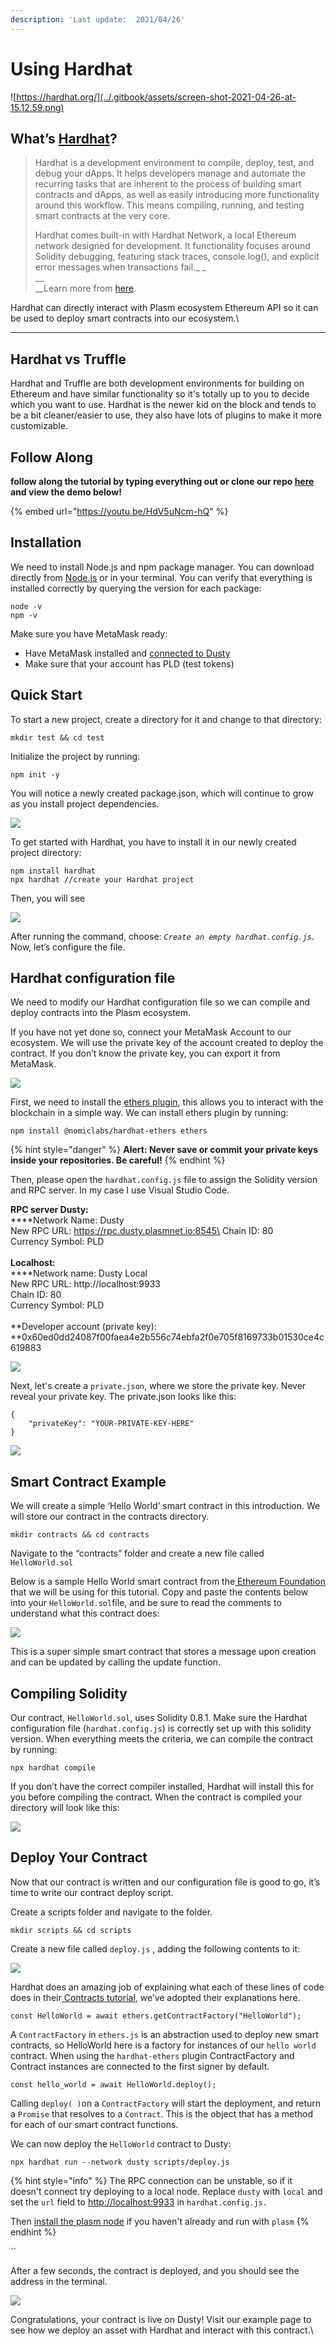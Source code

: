 ```yaml
---
description: 'Last update:  2021/04/26'
---
```


# Using Hardhat

![https://hardhat.org/](../.gitbook/assets/screen-shot-2021-04-26-at-15.12.59.png)

## **What’s **[**Hardhat**](https://hardhat.org)**?**

> Hardhat is a development environment to compile, deploy, test, and debug your dApps. It helps developers manage and automate the recurring tasks that are inherent to the process of building smart contracts and dApps, as well as easily introducing more functionality around this workflow. This means compiling, running, and testing smart contracts at the very core.
>
> Hardhat comes built-in with Hardhat Network, a local Ethereum network designed for development. It functionality focuses around Solidity debugging, featuring stack traces, console.log(), and explicit error messages when transactions fail._ _\
> __\
> __Learn more from [here](https://hardhat.org).

Hardhat can directly interact with Plasm ecosystem Ethereum API so it can be used to deploy smart contracts into our ecosystem.\
****

## **Hardhat vs Truffle**

Hardhat and Truffle are both development environments for building on Ethereum and have similar functionality so it's totally up to you to decide which you want to use. Hardhat is the newer kid on the block and tends to be a bit cleaner/easier to use, they also have lots of plugins to make it more customizable. 

## **Follow Along**

**follow along the tutorial by typing everything out or clone our repo **[**here**](https://github.com/PlasmNetwork/Hardhat-tutorial/tree/main)** and view the demo below!**

{% embed url="https://youtu.be/HdV5uNcm-hQ" %}

## **Installation**

We need to install Node.js and npm package manager. You can download directly from [Node.js](https://nodejs.org/en/download/) or in your terminal. You can verify that everything is installed correctly by querying the version for each package:

```
node -v
npm -v
```

Make sure you have MetaMask ready:

* Have MetaMask installed and [connected to Dusty](https://docs.plasmnet.io/build/smart-contracts/ethereum-virtual-machine/ethereum-contract-on-dusty-network)
* Make sure that your account has PLD (test tokens)

## **Quick Start**

To start a new project, create a directory for it and change to that directory:

```
mkdir test && cd test
```

Initialize the project by running:

```
npm init -y
```

You will notice a newly created package.json, which will continue to grow as you install project dependencies.

![](../.gitbook/assets/screen-shot-2021-04-26-at-15.31.51.png)

To get started with Hardhat, you have to install it in our newly created project directory:

```
npm install hardhat
npx hardhat //create your Hardhat project
```

Then, you will see

![](../.gitbook/assets/screen-shot-2021-04-26-at-15.39.19.png)

After running the command, choose: _`Create an empty hardhat.config.js`_. Now, let’s configure the file.

## **Hardhat configuration file**

We need to modify our Hardhat configuration file so we can compile and deploy contracts into the Plasm ecosystem.

If you have not yet done so, connect your MetaMask Account to our ecosystem. We will use the private key of the account created to deploy the contract. If you don’t know the private key, you can export it from MetaMask.

![](../.gitbook/assets/screen-shot-2021-04-26-at-15.42.46.png)

First, we need to install the [ethers plugin](https://hardhat.org/plugins/nomiclabs-hardhat-ethers.html), this allows you to interact with the blockchain in a simple way. We can install ethers plugin by running:

```
npm install @nomiclabs/hardhat-ethers ethers
```

{% hint style="danger" %}
**Alert: Never save or commit your private keys inside your repositories. Be careful!**
{% endhint %}

 Then, please open the `hardhat.config.js` file to assign the Solidity version and RPC server. In my case I use Visual Studio Code.

**RPC server Dusty:**\
****Network Name: Dusty\
New RPC URL: https://rpc.dusty.plasmnet.io:8545\
Chain ID: 80\
Currency Symbol: PLD\
\
**Localhost:**\
****Network name: Dusty Local\
New RPC URL: http://localhost:9933\
Chain ID: 80\
Currency Symbol: PLD\
\
**Developer account (private key): **0x60ed0dd24087f00faea4e2b556c74ebfa2f0e705f8169733b01530ce4c619883

![](<../.gitbook/assets/screen-shot-2021-04-26-at-15.54.50 (1).png>)

Next, let's create a `private.json`, where we store the private key. Never reveal your private key. The private.json looks like this:

```
{
    "privateKey": "YOUR-PRIVATE-KEY-HERE"
}
```

![](../.gitbook/assets/screen-shot-2021-04-26-at-15.56.08.png)

## **Smart Contract Example**

We will create a simple ‘Hello World’ smart contract in this introduction. We will store our contract in the contracts directory. 

```
mkdir contracts && cd contracts
```

Navigate to the “contracts” folder and create a new file called `HelloWorld.sol`

Below is a sample Hello World smart contract from the[ Ethereum Foundation](https://ethereum.org/en/) that we will be using for this tutorial. Copy and paste the contents below into your `HelloWorld.sol`file, and be sure to read the comments to understand what this contract does:

![](../.gitbook/assets/screen-shot-2021-04-26-at-15.59.55.png)

This is a super simple smart contract that stores a message upon creation and can be updated by calling the update function.

## **Compiling Solidity**

Our contract, `HelloWorld.sol`, uses Solidity 0.8.1. Make sure the Hardhat configuration file (`hardhat.config.js`) is correctly set up with this solidity version. When everything meets the criteria, we can compile the contract by running:

```
npx hardhat compile
```

If you don’t have the correct compiler installed, Hardhat will install this for you before compiling the contract. When the contract is compiled your directory will look like this:

![](https://lh3.googleusercontent.com/YQHrHoDZIbbTCx4ow-X0zKP7Qaj3AwuI8qLoEaOTgSEeZKYYTM_p5Y8A16QMagrmu0mUCiGuav1fDjbw6RU9kKjTIIkPZnpuEjmHLKM6didaAGH33AaDY80TU\_-l9MN2bkIXbzEj)

## **Deploy Your Contract**

Now that our contract is written and our configuration file is good to go, it’s time to write our contract deploy script.

Create a scripts folder and navigate to the folder.

```
mkdir scripts && cd scripts
```

Create a new file called `deploy.js` , adding the following contents to it:

![](../.gitbook/assets/screen-shot-2021-04-26-at-16.04.32.png)

Hardhat does an amazing job of explaining what each of these lines of code does in their[ Contracts tutorial](https://hardhat.org/tutorial/testing-contracts.html#writing-tests), we’ve adopted their explanations here.

```
const HelloWorld = await ethers.getContractFactory("HelloWorld");
```

A `ContractFactory` in `ethers.js` is an abstraction used to deploy new smart contracts, so HelloWorld here is a factory for instances of our `hello world` contract. When using the `hardhat-ethers` plugin ContractFactory and Contract instances are connected to the first signer by default.

```
const hello_world = await HelloWorld.deploy();
```

Calling `deploy( )`on a `ContractFactory` will start the deployment, and return a `Promise` that resolves to a `Contract`. This is the object that has a method for each of our smart contract functions.

We can now deploy the `HelloWorld` contract to Dusty:

```
npx hardhat run --network dusty scripts/deploy.js
```

{% hint style="info" %}
The RPC connection can be unstable, so if it doesn't connect try deploying to a local node. Replace `dusty` with `local` and  set the `url` field to [http://localhost:9933](http://localhost:9933) in `hardhat.config.js.`

Then [install the plasm node](https://github.com/PlasmNetwork/Plasm#building-from-source) if you haven't already and run with `plasm`
{% endhint %}

``

After a few seconds, the contract is deployed, and you should see the address in the terminal.

![](../.gitbook/assets/screen-shot-2021-04-26-at-16.09.26.png)

Congratulations, your contract is live on Dusty! Visit our example page to see how we deploy an asset with Hardhat and interact with this contract.\
